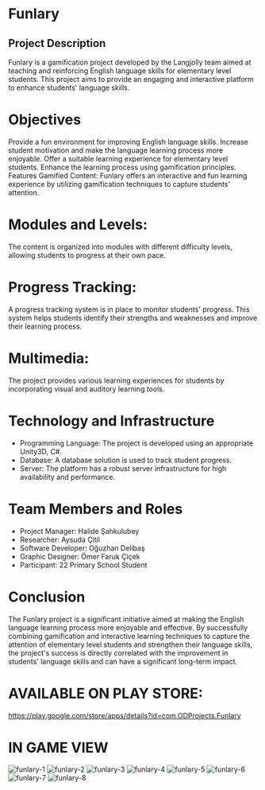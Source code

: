 # Funlary
## Project Description
Funlary is a gamification project developed by the Langjolly team aimed at teaching and reinforcing English language skills for elementary level students. This project aims to provide an engaging and interactive platform to enhance students' language skills.

# Objectives
Provide a fun environment for improving English language skills.
Increase student motivation and make the language learning process more enjoyable.
Offer a suitable learning experience for elementary level students.
Enhance the learning process using gamification principles.
Features
Gamified Content: Funlary offers an interactive and fun learning experience by utilizing gamification techniques to capture students' attention.

# Modules and Levels: 
The content is organized into modules with different difficulty levels, allowing students to progress at their own pace.

# Progress Tracking: 
A progress tracking system is in place to monitor students' progress. This system helps students identify their strengths and weaknesses and improve their learning process.

# Multimedia: 
The project provides various learning experiences for students by incorporating visual and auditory learning tools.

# Technology and Infrastructure
- Programming Language: The project is developed using an appropriate Unity3D, C#.
- Database: A database solution is used to track student progress.
- Server: The platform has a robust server infrastructure for high availability and performance.

# Team Members and Roles
- Project Manager: Halide Şahkulubey
- Researcher: Aysuda Çitil
- Software Developer: Oğuzhan Delibaş
- Graphic Designer: Ömer Faruk Çiçek
- Participant: 22 Primary School Student

# Conclusion
The Funlary project is a significant initiative aimed at making the English language learning process more enjoyable and effective. By successfully combining gamification and interactive learning techniques to capture the attention of elementary level students and strengthen their language skills, the project's success is directly correlated with the improvement in students' language skills and can have a significant long-term impact.

# AVAILABLE ON PLAY STORE:
https://play.google.com/store/apps/details?id=com.ODProjects.Funlary


# IN GAME VIEW
![funlary-1](https://github.com/oguzhandelibas/Funlary/assets/64430254/0e47951b-cb57-4483-8f79-d889a5e3f701)
![funlary-2](https://github.com/oguzhandelibas/Funlary/assets/64430254/7e8359bf-ceee-41ca-8506-2e8fb2a1a512)
![funlary-3](https://github.com/oguzhandelibas/Funlary/assets/64430254/59e00eb4-6f51-48af-9754-af235d4966e3)
![funlary-4](https://github.com/oguzhandelibas/Funlary/assets/64430254/99c5d217-14b5-4a45-a3ca-9a1969db579b)
![funlary-5](https://github.com/oguzhandelibas/Funlary/assets/64430254/53a2aea7-c044-4d16-98d3-36b8a2f5760f)
![funlary-6](https://github.com/oguzhandelibas/Funlary/assets/64430254/dbcbf2df-bac3-4ec0-904a-1476349e366b)
![funlary-7](https://github.com/oguzhandelibas/Funlary/assets/64430254/ffc178f0-8024-4aad-adb0-837df3dd4d7d)
![funlary-8](https://github.com/oguzhandelibas/Funlary/assets/64430254/dea77905-08b0-476b-a156-9c85c0d8ec78)
